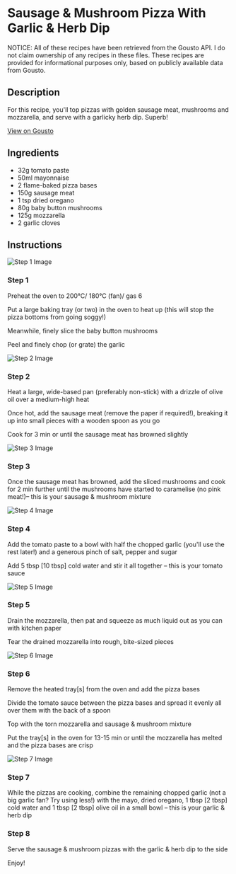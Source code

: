 # Sausage & Mushroom Pizza With Garlic & Herb Dip

NOTICE: All of these recipes have been retrieved from the Gousto API. I do not claim ownership of any recipes in these files. These recipes are provided for informational purposes only, based on publicly available data from Gousto.

## Description

For this recipe, you'll top pizzas with golden sausage meat, mushrooms and mozzarella, and serve with a garlicky herb dip. Superb!

[View on Gousto](https://www.gousto.co.uk/recipes/cookbook/sausage-mushroom-pizza-with-garlic-dip)

## Ingredients

- 32g tomato paste
- 50ml mayonnaise
- 2 flame-baked pizza bases
- 150g sausage meat
- 1 tsp dried oregano
- 80g baby button mushrooms
- 125g mozzarella
- 2 garlic cloves

## Instructions

![Step 1 Image](https://production-media.gousto.co.uk/cms/recipe-step-image/Sliced-baby-button-mushrooms-and-chopped-garlic-1685704669511-x200.jpg)

### Step 1

Preheat the oven to 200°C/ 180°C (fan)/ gas 6

Put a large baking tray (or two) in the oven to heat up (this will stop the pizza bottoms from going soggy!)

Meanwhile, finely slice the baby button mushrooms

Peel and finely chop (or grate) the garlic

![Step 2 Image](https://production-media.gousto.co.uk/cms/recipe-step-image/step-2-1640194762277-x200.jpg)

### Step 2

Heat a large, wide-based pan (preferably non-stick) with a drizzle of olive oil over a medium-high heat

Once hot, add the sausage meat (remove the paper if required!), breaking it up into small pieces with a wooden spoon as you go

Cook for 3 min or until the sausage meat has browned slightly

![Step 3 Image](https://production-media.gousto.co.uk/cms/recipe-step-image/step-3-1640194769050-x200.jpg)

### Step 3

Once the sausage meat has browned, add the sliced mushrooms and cook for 2 min further until the mushrooms have started to caramelise (no pink meat!)– this is your sausage & mushroom mixture

![Step 4 Image](https://production-media.gousto.co.uk/cms/recipe-step-image/step-4-1640194774133-x200.jpg)

### Step 4

Add the tomato paste to a bowl with half the chopped garlic (you'll use the rest later!) and a generous pinch of salt, pepper and sugar

Add 5 tbsp<span class="text-danger"> [10 tbsp] </span>cold water and stir it all together – this is your tomato sauce

![Step 5 Image](https://production-media.gousto.co.uk/cms/recipe-step-image/step-5-1640194782224-x200.jpg)

### Step 5

Drain the mozzarella, then pat and squeeze as much liquid out as you can with kitchen paper

Tear the drained mozzarella into rough, bite-sized pieces

![Step 6 Image](https://production-media.gousto.co.uk/cms/recipe-step-image/step-6-1640194788618-x200.jpg)

### Step 6

Remove the heated tray<span class="text-danger">[s]</span> from the oven and add the pizza bases

Divide the tomato sauce between the pizza bases and spread it evenly all over them with the back of a spoon

Top with the torn mozzarella and sausage & mushroom mixture

Put the tray<span class="text-danger">[s]</span> in the oven for 13-15 min or until the mozzarella has melted and the pizza bases are crisp

![Step 7 Image](https://production-media.gousto.co.uk/cms/recipe-step-image/step-7-1640194790636-x200.jpg)

### Step 7

While the pizzas are cooking, combine the remaining chopped garlic (not a big garlic fan? Try using less!) with the mayo, dried oregano, 1 tbsp <span class="text-danger">[2 tbsp]</span> cold water and 1 tbsp <span class="text-danger">[2 tbsp]</span> olive oil in a small bowl – this is your garlic & herb dip

### Step 8

Serve the sausage & mushroom pizzas with the garlic & herb dip to the side

Enjoy!

